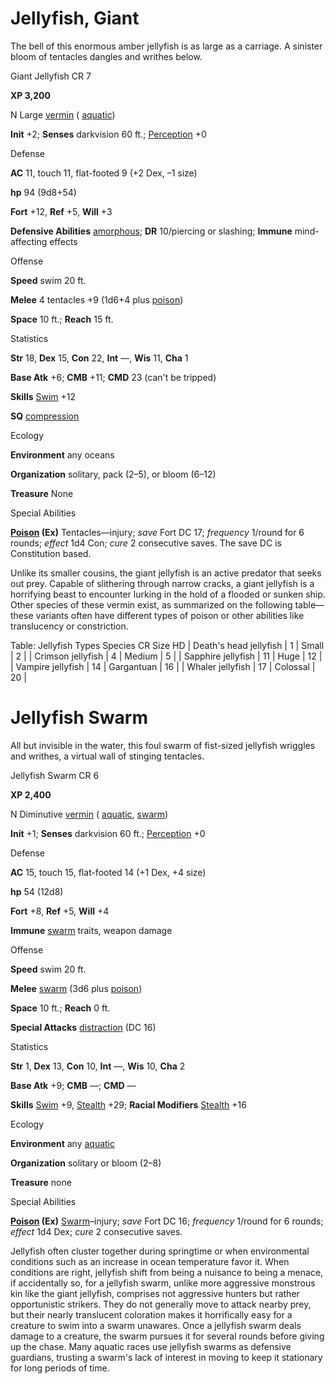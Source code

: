 # Jellyfish, Giant

The bell of this enormous amber jellyfish is as large as a carriage. A sinister bloom of tentacles dangles and writhes below.

Giant Jellyfish CR 7

**XP 3,200**

N Large [vermin](/pathfinderRPG/prd/monsters/creatureTypes.html#_vermin) ( [aquatic](/pathfinderRPG/prd/monsters/creatureTypes.html#_aquatic-subtype))

**Init** +2; **Senses** darkvision 60 ft.; [Perception](/pathfinderRPG/prd/additionalMonsters/../skills/perception.html#_perception) +0

Defense

**AC** 11, touch 11, flat-footed 9 (+2 Dex, –1 size)

**hp** 94 (9d8+54)

**Fort** +12, **Ref** +5, **Will** +3

**Defensive Abilities** [amorphous](/pathfinderRPG/prd/monsters/universalMonsterRules.html#_amorphous); **DR** 10/piercing or slashing; **Immune** mind-affecting effects

Offense

**Speed** swim 20 ft.

**Melee** 4 tentacles +9 (1d6+4 plus [poison](/pathfinderRPG/prd/monsters/universalMonsterRules.html#_poison-(ex-or-su)))

**Space** 10 ft.; **Reach** 15 ft.

Statistics

**Str** 18, **Dex** 15, **Con** 22, **Int** —, **Wis** 11, **Cha** 1

**Base Atk** +6; **CMB** +11; **CMD** 23 (can't be tripped)

**Skills** [Swim](/pathfinderRPG/prd/additionalMonsters/../skills/swim.html#_swim) +12

**SQ** [compression](/pathfinderRPG/prd/monsters/universalMonsterRules.html#_compression)

Ecology

**Environment** any oceans

**Organization** solitary, pack (2–5), or bloom (6–12)

**Treasure** None

Special Abilities

**[Poison](/pathfinderRPG/prd/monsters/universalMonsterRules.html#_poison-(ex-or-su)) (Ex)** Tentacles—injury; _save_ Fort DC 17; _frequency_ 1/round for 6 rounds; _effect_ 1d4 Con; _cure_ 2 consecutive saves. The save DC is Constitution based.

Unlike its smaller cousins, the giant jellyfish is an active predator that seeks out prey. Capable of slithering through narrow cracks, a giant jellyfish is a horrifying beast to encounter lurking in the hold of a flooded or sunken ship. Other species of these vermin exist, as summarized on the following table—these variants often have different types of poison or other abilities like translucency or constriction.

<caption>Table: Jellyfish Types</caption><thead><tr>
<th>Species</th>
<th>CR</th>
<th>Size</th>
<th>HD</th>
</tr></thead>| Death's head jellyfish | 1 | Small | 2 |
| Crimson jellyfish | 4 | Medium | 5 |
| Sapphire jellyfish | 11 | Huge | 12 |
| Vampire jellyfish | 14 | Gargantuan | 16 |
| Whaler jellyfish | 17 | Colossal | 20 |

  
  

# Jellyfish Swarm

All but invisible in the water, this foul swarm of fist-sized jellyfish wriggles and writhes, a virtual wall of stinging tentacles.

Jellyfish Swarm CR 6

**XP 2,400**

N Diminutive [vermin](/pathfinderRPG/prd/monsters/creatureTypes.html#_vermin) ( [aquatic](/pathfinderRPG/prd/monsters/creatureTypes.html#_aquatic-subtype), [swarm](/pathfinderRPG/prd/monsters/creatureTypes.html#_swarm-subtype))

**Init** +1; **Senses** darkvision 60 ft.; [Perception](/pathfinderRPG/prd/additionalMonsters/../skills/perception.html#_perception) +0

Defense

**AC** 15, touch 15, flat-footed 14 (+1 Dex, +4 size)

**hp** 54 (12d8)

**Fort** +8, **Ref** +5, **Will** +4

**Immune** [swarm](/pathfinderRPG/prd/monsters/creatureTypes.html#_swarm-subtype) traits, weapon damage

Offense

**Speed** swim 20 ft.

**Melee** [swarm](/pathfinderRPG/prd/monsters/creatureTypes.html#_swarm-subtype) (3d6 plus [poison](/pathfinderRPG/prd/monsters/universalMonsterRules.html#_poison-(ex-or-su)))

**Space** 10 ft.; **Reach** 0 ft.

**Special Attacks** [distraction](/pathfinderRPG/prd/monsters/universalMonsterRules.html#_distraction) (DC 16)

Statistics

**Str** 1, **Dex** 13, **Con** 10, **Int** —, **Wis** 10, **Cha** 2

**Base Atk** +9; **CMB** —; **CMD** —

**Skills** [Swim](/pathfinderRPG/prd/additionalMonsters/../skills/swim.html#_swim) +9, [Stealth](/pathfinderRPG/prd/additionalMonsters/../skills/stealth.html#_stealth) +29; **Racial Modifiers** [Stealth](/pathfinderRPG/prd/additionalMonsters/../skills/stealth.html#_stealth) +16

Ecology

**Environment** any [aquatic](/pathfinderRPG/prd/monsters/creatureTypes.html#_aquatic-subtype)

**Organization** solitary or bloom (2–8)

**Treasure** none

Special Abilities

**[Poison](/pathfinderRPG/prd/monsters/universalMonsterRules.html#_poison-(ex-or-su)) (Ex)** [Swarm](/pathfinderRPG/prd/monsters/creatureTypes.html#_swarm-subtype)–injury; _save_ Fort DC 16; _frequency_ 1/round for 6 rounds; _effect_ 1d4 Dex; _cure_ 2 consecutive saves.

Jellyfish often cluster together during springtime or when environmental conditions such as an increase in ocean temperature favor it. When conditions are right, jellyfish shift from being a nuisance to being a menace, if accidentally so, for a jellyfish swarm, unlike more aggressive monstrous kin like the giant jellyfish, comprises not aggressive hunters but rather opportunistic strikers. They do not generally move to attack nearby prey, but their nearly translucent coloration makes it horrifically easy for a creature to swim into a swarm unawares. Once a jellyfish swarm deals damage to a creature, the swarm pursues it for several rounds before giving up the chase. Many aquatic races use jellyfish swarms as defensive guardians, trusting a swarm's lack of interest in moving to keep it stationary for long periods of time.

